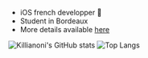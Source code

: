  - iOS french developper 🍎
 - Student in Bordeaux
 - More details available [here](azrua.fr)

![Killianoni's GitHub stats](https://github-readme-stats.vercel.app/api?username=Killianoni&show_icons=true&theme=synthwave)
![Top Langs](https://github-readme-stats.vercel.app/api/top-langs/?username=Killianoni&layout=compact&langs_count=12&theme=synthwave)


